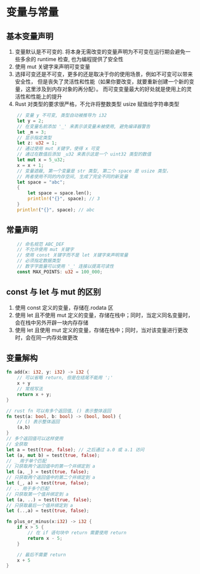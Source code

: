 # 变量与常量

## 基本变量声明

1. 变量默认是不可变的. 将本身无需改变的变量声明为不可变在运行期会避免一些多余的 runtime 检查,
   也为编程提供了安全性
2. 使用 mut 关键字来声明可变变量
3. 选择可变还是不可变，更多的还是取决于你的使用场景，例如不可变可以带来安全性，
   但是丧失了灵活性和性能（如果你要改变，就要重新创建一个新的变量，这里涉及到内存对象的再分配）。
   而可变变量最大的好处就是使用上的灵活性和性能上的提升
4. Rust 对类型的要求很严格，不允许将整数类型 usize 赋值给字符串类型

```rust
    // 变量 y 不可变, 类型自动被推导为 i32
    let y = 2;
    // 在变量名前添加 '_' 来表示该变量未被使用, 避免编译器警告
    let _m = 3;
    // 显示指定类型
    let z: u32 = 1;
    // 通过使用 mut 关键字，使得 x 可变
    // 通过在数值后添加 _u32 来表示这是一个 uint32 类型的数值
    let mut x = 5_u32;
    x = x + 1;
    // 变量遮蔽, 第一个变量是 str 类型, 第二个 space 是 usize 类型，
    // 两者使用不同的内存空间, 生成了完全不同的新变量
    let space = "abc";
    {
        let space = space.len();
        println!("{}", space); // 3
    }
    println!("{}", space); // abc
```

## 常量声明

```rust
    // 命名规范 ABC_DEF
    // 不允许使用 mut 关键字
    // 使用 const 关键字而不是 let 关键字来声明常量
    // 必须指定数据类型
    // 数字字面量可以使用 '_' 连接以提高可读性
    const MAX_POINTS: u32 = 100_000;
```

## const 与 let 与 mut 的区别

1. 使用 const 定义的变量，存储在.rodata 区
2. 使用 let 且不使用 mut 定义的变量，存储在栈中；同时，当定义同名变量时，会在栈中另外开辟一块内存存储
3. 使用 let 且使用 mut 定义的变量，存储在栈中；同时，当对该变量进行更改时，会在同一内存处做更改

## 变量解构

```rust
fn add(x: i32, y: i32) -> i32 {
    // 可以省略 return, 但是在结尾不能用 ';'
    x + y
    // 常规写法
    return x + y;
}

// rust fn 可以有多个返回值, () 表示整体返回
fn test(a: bool, b: bool) -> (bool, bool) {
    // () 表示整体返回
    (a,b)
}
// 多个返回值可以这样使用
// 全获取
let a = test(true, false); // 之后通过 a.0 或 a.1 访问
let (a, mut b) = test(true, false);
// _ 用于单个匹配
// 只获取两个返回值中的第一个并绑定到 a
let (a, _) = test(true, false);
// 只获取两个返回值中的第二个并绑定到 a
let (_, a) = test(true, false);
// .. 用于多个匹配
// 只获取第一个值并绑定到 a
let (a, ..) = test(true, false);
// 只获取最后一个值并绑定到 a
let (..,a) = test(true, false);

fn plus_or_minus(x:i32) -> i32 {
    if x > 5 {
        // 在 if 语句块中 return 需要使用 return
        return x - 5;
    }

    // 最后不需要 return
    x + 5
}
```
